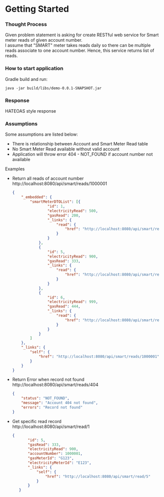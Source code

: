 # Getting Started

### Thought Process
Given problem statement is asking for create RESTful web service for Smart meter reads of given account number.<br />
I assume that "SMART" meter takes reads daily so there can be multiple reads associate to one account number.
Hence, this service returns list of reads. 

### How to start application 
Gradle build and run:  

```
java -jar build/libs/demo-0.0.1-SNAPSHOT.jar
```

### Response

HATEOAS style response

### Assumptions
Some assumptions are listed below:

* There is relationship between Account and Smart Meter Read table
* No Smart Meter Read available without valid account
* Application will throw error 404 - NOT_FOUND if account number not available

Examples

* Return all reads of account number <br />
    http://localhost:8080/api/smart/reads/1000001
    ```json
    {
    	"_embedded": {
    		"smartMeterDTOList": [{
    				"id": 1,
    				"electricityRead": 500,
    				"gasRead": 200,
    				"_links": {
    					"read": {
    						"href": "http://localhost:8080/api/smart/read/1"
    					}
    				}
    			},
    			{
    				"id": 5,
    				"electricityRead": 900,
    				"gasRead": 333,
    				"_links": {
    					"read": {
    						"href": "http://localhost:8080/api/smart/read/5"
    					}
    				}
    			},
    			{
    				"id": 6,
    				"electricityRead": 999,
    				"gasRead": 444,
    				"_links": {
    					"read": {
    						"href": "http://localhost:8080/api/smart/read/6"
    					}
    				}
    			}
    		]
    	},
    	"_links": {
    		"self": {
    			"href": "http://localhost:8080/api/smart/reads/1000001"
    		}
    	}
    }
    ```
* Return Error when record not found <br />
    http://localhost:8080/api/smart/reads/404
    ```json
    {
        "status": "NOT_FOUND",
        "message": "Account 404 not found",
        "errors": "Record not found"
    }
    ```
* Get specific read record <br />
    http://localhost:8080/api/smart/read/1
    ```json
    {
           "id": 5,
           "gasRead": 333,
           "electricityRead": 900,
           "accountNumber": 1000001,
           "gasMeterId": "G123",
           "electricityMeterId": "E123",
           "_links": {
               "self": {
                   "href": "http://localhost:8080/api/smart/read/5"
               }
           }
       }
     ```
